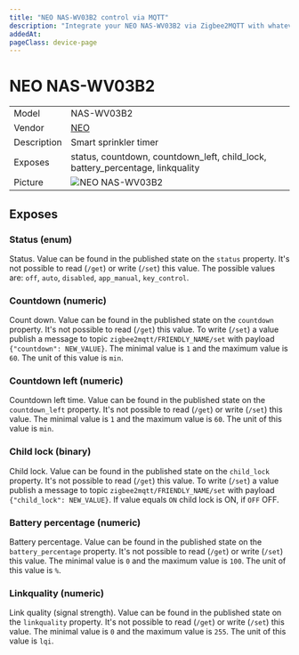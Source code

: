 ```yaml
---
title: "NEO NAS-WV03B2 control via MQTT"
description: "Integrate your NEO NAS-WV03B2 via Zigbee2MQTT with whatever smart home infrastructure you are using without the vendor's bridge or gateway."
addedAt: 
pageClass: device-page
---
```


<!-- !!!! -->
<!-- ATTENTION: This file is auto-generated through docgen! -->
<!-- You can only edit the "Notes"-Section between the two comment lines "Notes BEGIN" and "Notes END". -->
<!-- Do not use h1 or h2 heading within "## Notes"-Section. -->
<!-- !!!! -->

# NEO NAS-WV03B2

|     |     |
|-----|-----|
| Model | NAS-WV03B2  |
| Vendor  | [NEO](/supported-devices/#v=NEO)  |
| Description | Smart sprinkler timer |
| Exposes | status, countdown, countdown_left, child_lock, battery_percentage, linkquality |
| Picture | ![NEO NAS-WV03B2](https://www.zigbee2mqtt.io/images/devices/NAS-WV03B2.png) |


<!-- Notes BEGIN: You can edit here. Add "## Notes" headline if not already present. -->


<!-- Notes END: Do not edit below this line -->




## Exposes

### Status (enum)
Status.
Value can be found in the published state on the `status` property.
It's not possible to read (`/get`) or write (`/set`) this value.
The possible values are: `off`, `auto`, `disabled`, `app_manual`, `key_control`.

### Countdown (numeric)
Count down.
Value can be found in the published state on the `countdown` property.
It's not possible to read (`/get`) this value.
To write (`/set`) a value publish a message to topic `zigbee2mqtt/FRIENDLY_NAME/set` with payload `{"countdown": NEW_VALUE}`.
The minimal value is `1` and the maximum value is `60`.
The unit of this value is `min`.

### Countdown left (numeric)
Countdown left time.
Value can be found in the published state on the `countdown_left` property.
It's not possible to read (`/get`) or write (`/set`) this value.
The minimal value is `1` and the maximum value is `60`.
The unit of this value is `min`.

### Child lock (binary)
Child lock.
Value can be found in the published state on the `child_lock` property.
It's not possible to read (`/get`) this value.
To write (`/set`) a value publish a message to topic `zigbee2mqtt/FRIENDLY_NAME/set` with payload `{"child_lock": NEW_VALUE}`.
If value equals `ON` child lock is ON, if `OFF` OFF.

### Battery percentage (numeric)
Battery percentage.
Value can be found in the published state on the `battery_percentage` property.
It's not possible to read (`/get`) or write (`/set`) this value.
The minimal value is `0` and the maximum value is `100`.
The unit of this value is `%`.

### Linkquality (numeric)
Link quality (signal strength).
Value can be found in the published state on the `linkquality` property.
It's not possible to read (`/get`) or write (`/set`) this value.
The minimal value is `0` and the maximum value is `255`.
The unit of this value is `lqi`.

